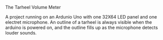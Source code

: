The Tarheel Volume Meter

A project running on an Ardunio Uno with one 32X64 LED panel and one electret microphone. An outline of a tarheel is always visible when the arduino is powered on, and the outline fills up as the microphone detects louder sounds.